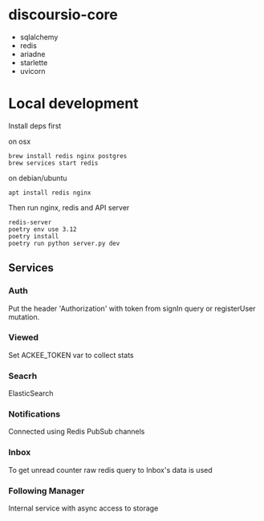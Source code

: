 # discoursio-core


- sqlalchemy
- redis
- ariadne
- starlette
- uvicorn

# Local development

Install deps first

on osx
```
brew install redis nginx postgres
brew services start redis
```

on debian/ubuntu
```
apt install redis nginx
```

Then run nginx, redis and API server
```
redis-server
poetry env use 3.12
poetry install
poetry run python server.py dev
```
## Services

### Auth

Put the header 'Authorization' with token from signIn query or registerUser mutation.

### Viewed

Set ACKEE_TOKEN var to collect stats

### Seacrh

ElasticSearch

### Notifications

Connected using Redis PubSub channels

### Inbox

To get unread counter raw redis query to Inbox's data is used


### Following Manager

Internal service with async access to storage
